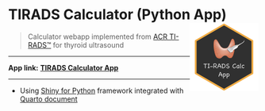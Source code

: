 # TIRADS Calculator (Python App) <a href="https://github.com/Lightbridge-KS/tirads-calc-py"><img src="images/cover.png" align="right" height="138" /></a>


> Calculator webapp implemented from [ACR TI-RADS™](https://www.acr.org/Clinical-Resources/Reporting-and-Data-Systems/TI-RADS) for thyroid ultrasound 

---


**App link:** [**TIRADS Calculator App**](https://kittipos-sir.shinyapps.io/tirads-calculator)

---

- Using [Shiny for Python](https://shiny.posit.co/py/) framework integrated with [Quarto document](https://quarto.org)
